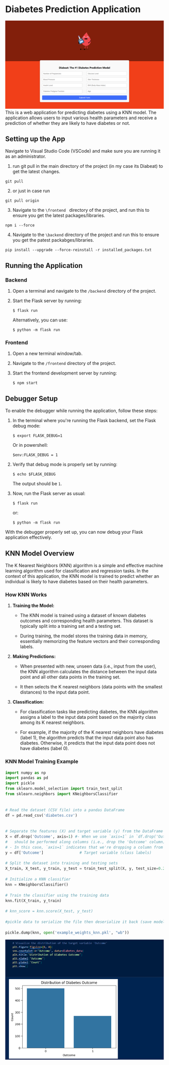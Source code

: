 # Diabetes Prediction Application
![alt text](image-1.png)
This is a web application for predicting diabetes using a KNN model. The application allows users to input various health parameters and receive a prediction of whether they are likely to have diabetes or not.

## Setting up the App

Navigate to Visual Studio Code (VSCode) and make sure you are running it as an administrator.

1. run git pull in the main directory of the project (in my case its Diabeat) to get the latest changes.
 ```
 git pull
```
2. or just in case run 
```
git pull origin
```

3. Navigate to the `\frontend ` directory of the project, and run this to ensure you get the latest packages/libraries.
```
npm i --force
```
 
4. Navigate to the `\backend` directory of the project and run this to ensure you get the patest packabges/libraries.
```
pip install --upgrade --force-reinstall -r installed_packages.txt

```

## Running the Application

### Backend

1. Open a terminal and navigate to the `/backend` directory of the project.

2. Start the Flask server by running:
    ```
    $ flask run
    ```
   Alternatively, you can use:
    ```
    $ python -m flask run
    ```

### Frontend

1. Open a new terminal window/tab.

2. Navigate to the `/frontend` directory of the project.

3. Start the frontend development server by running:
    ```
    $ npm start
    ```

## Debugger Setup

To enable the debugger while running the application, follow these steps:

1. In the terminal where you're running the Flask backend, set the Flask debug mode:
    ```
    $ export FLASK_DEBUG=1
    ```
    Or in powershell:
    ```
    $env:FLASK_DEBUG = 1
    ```

2. Verify that debug mode is properly set by running:
    ```
    $ echo $FLASK_DEBUG
    ```
   The output should be `1`.

3. Now, run the Flask server as usual:
    ```
    $ flask run
    ```
   or:
    ```
    $ python -m flask run
    ```

With the debugger properly set up, you can now debug your Flask application effectively.

## KNN Model Overview

The K Nearest Neighbors (KNN) algorithm is a simple and effective machine learning algorithm used for classification and regression tasks. In the context of this application, the KNN model is trained to predict whether an individual is likely to have diabetes based on their health parameters.

### How KNN Works

1. **Training the Model:**
   
   - The KNN model is trained using a dataset of known diabetes outcomes and corresponding health parameters. This dataset is typically split into a training set and a testing set.
   
   - During training, the model stores the training data in memory, essentially memorizing the feature vectors and their corresponding labels.

2. **Making Predictions:**
   
   - When presented with new, unseen data (i.e., input from the user), the KNN algorithm calculates the distance between the input data point and all other data points in the training set.
   
   - It then selects the K nearest neighbors (data points with the smallest distances) to the input data point.

3. **Classification:**
   
   - For classification tasks like predicting diabetes, the KNN algorithm assigns a label to the input data point based on the majority class among its K nearest neighbors.
   
   - For example, if the majority of the K nearest neighbors have diabetes (label 1), the algorithm predicts that the input data point also has diabetes. Otherwise, it predicts that the input data point does not have diabetes (label 0).

### KNN Model Training Example
```python
import numpy as np 
import pandas as pd  
import pickle 
from sklearn.model_selection import train_test_split
from sklearn.neighbors import KNeighborsClassifier


# Read the dataset (CSV file) into a pandas DataFrame
df = pd.read_csv('diabetes.csv')


# Separate the features (X) and target variable (y) from the DataFrame
X = df.drop('Outcome', axis=1) #- When we use `axis=1` in `df.drop('Outcome', axis=1)`, we're specifying that the operation
#   should be performed along columns (i.e., drop the 'Outcome' column).
# - In this case, `axis=1` indicates that we're dropping a column from the DataFrame.
y = df['Outcome']                # Target variable (class labels)

# Split the dataset into training and testing sets
X_train, X_test, y_train, y_test = train_test_split(X, y, test_size=0.2) # Here, `test_size=0.2` means that 20% of the data will be used for testing, and the remaining

# Initialize a KNN classifier
knn = KNeighborsClassifier()

# Train the classifier using the training data
knn.fit(X_train, y_train)

# knn_score = knn.score(X_test, y_test)

#pickle data to serialize the file then deserialize it back (save model as pickle file)

pickle.dump(knn, open('example_weights_knn.pkl', "wb"))
```

![alt text](image.png)

